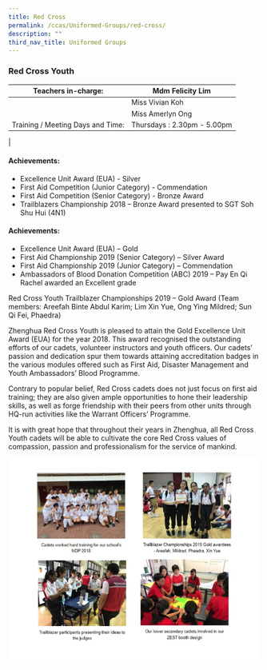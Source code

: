 ```yaml
---
title: Red Cross
permalink: /ccas/Uniformed-Groups/red-cross/
description: ""
third_nav_title: Uniformed Groups
---
```

### Red Cross Youth

| Teachers in-charge: | Mdm Felicity Lim |
|---|---|
|  | Miss Vivian Koh |
|  | Miss Amerlyn Ong |
| Training / Meeting Days and Time: | Thursdays : 2.30pm - 5.00pm |
|

#### Achievements:
*   Excellence Unit Award (EUA) - Silver
*   First Aid Competition (Junior Category) - Commendation
*   First Aid Competition (Senior Category) - Bronze Award
*   Trailblazers Championship 2018 – Bronze Award presented to SGT Soh Shu Hui (4N1)

#### Achievements:
*   Excellence Unit Award (EUA) – Gold
*   First Aid Championship 2019 (Senior Category) – Silver Award
*   First Aid Championship 2019 (Junior Category) – Commendation
*   Ambassadors of Blood Donation Competition (ABC) 2019 – Pay En Qi Rachel awarded an Excellent grade

Red Cross Youth Trailblazer Championships 2019 – Gold Award (Team members: Areefah Binte Abdul Karim; Lim Xin Yue, Ong Ying Mildred; Sun Qi Fei, Phaedra)

Zhenghua Red Cross Youth is pleased to attain the Gold Excellence Unit Award (EUA) for the year 2018. This award recognised the outstanding efforts of our cadets, volunteer instructors and youth officers. Our cadets’ passion and dedication spur them towards attaining accreditation badges in the various modules offered such as First Aid, Disaster Management and Youth Ambassadors’ Blood Programme.

Contrary to popular belief, Red Cross cadets does not just focus on first aid training; they are also given ample opportunities to hone their leadership skills, as well as forge friendship with their peers from other units through HQ-run activities like the Warrant Officers’ Programme.

It is with great hope that throughout their years in Zhenghua, all Red Cross Youth cadets will be able to cultivate the core Red Cross values of compassion, passion and professionalism for the service of mankind.

![](/images/redcross%20combine.jpg)